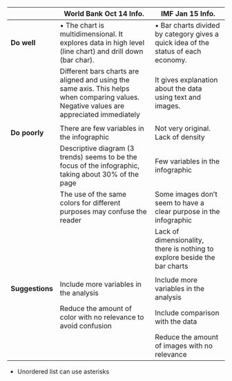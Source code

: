 
|                             | **World Bank Oct 14 Info.**                   | **IMF Jan 15 Info.** |
| -------------               |-------------                            |      -----|
| **Do well**                     |•	The chart is multidimensional. It explores data in high level (line chart) and drill down (bar char).   | •	Bar charts divided by category gives a quick idea of the status of each economy. |
|                             | Different bars charts are aligned and using the same axis. This helps when comparing values. Negative values are appreciated immediately                                  |   It gives explanation about the data using text and images. |
|                    |                                   |   |
| **Do poorly**                   | There are few variables in the infographic                                  |   Not very original. Lack of density |
|                  | Descriptive diagram (3 trends) seems to be the focus of the infographic, taking about 30% of the page                                  |    Few variables in the infographic |
|                    | The use of the same colors for different purposes may confuse the reader                                  |  Some images don’t seem to have a clear purpose in the infographic  |
|                  |                                   |    Lack of dimensionality, there is nothing to explore beside the bar charts |
|                  |                                   |     |
| **Suggestions**                   | Include more variables in the analysis                                  |   Include more variables in the analysis |
|                  | Reduce the amount of color with no relevance to avoid confusion                                   |    Include comparison with the data |
|                  |                                   |    Reduce the amount of images with no relevance |


* Unordered list can use asterisks


